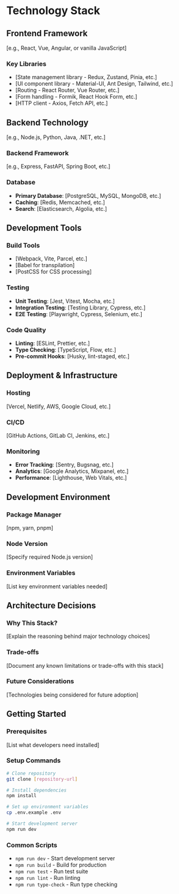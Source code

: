 # Technology Stack

## Frontend Framework
[e.g., React, Vue, Angular, or vanilla JavaScript]

### Key Libraries
- [State management library - Redux, Zustand, Pinia, etc.]
- [UI component library - Material-UI, Ant Design, Tailwind, etc.]
- [Routing - React Router, Vue Router, etc.]
- [Form handling - Formik, React Hook Form, etc.]
- [HTTP client - Axios, Fetch API, etc.]

## Backend Technology
[e.g., Node.js, Python, Java, .NET, etc.]

### Backend Framework
[e.g., Express, FastAPI, Spring Boot, etc.]

### Database
- **Primary Database**: [PostgreSQL, MySQL, MongoDB, etc.]
- **Caching**: [Redis, Memcached, etc.]
- **Search**: [Elasticsearch, Algolia, etc.]

## Development Tools

### Build Tools
- [Webpack, Vite, Parcel, etc.]
- [Babel for transpilation]
- [PostCSS for CSS processing]

### Testing
- **Unit Testing**: [Jest, Vitest, Mocha, etc.]
- **Integration Testing**: [Testing Library, Cypress, etc.]
- **E2E Testing**: [Playwright, Cypress, Selenium, etc.]

### Code Quality
- **Linting**: [ESLint, Prettier, etc.]
- **Type Checking**: [TypeScript, Flow, etc.]
- **Pre-commit Hooks**: [Husky, lint-staged, etc.]

## Deployment & Infrastructure

### Hosting
[Vercel, Netlify, AWS, Google Cloud, etc.]

### CI/CD
[GitHub Actions, GitLab CI, Jenkins, etc.]

### Monitoring
- **Error Tracking**: [Sentry, Bugsnag, etc.]
- **Analytics**: [Google Analytics, Mixpanel, etc.]
- **Performance**: [Lighthouse, Web Vitals, etc.]

## Development Environment

### Package Manager
[npm, yarn, pnpm]

### Node Version
[Specify required Node.js version]

### Environment Variables
[List key environment variables needed]

## Architecture Decisions

### Why This Stack?
[Explain the reasoning behind major technology choices]

### Trade-offs
[Document any known limitations or trade-offs with this stack]

### Future Considerations
[Technologies being considered for future adoption]

## Getting Started

### Prerequisites
[List what developers need installed]

### Setup Commands
```bash
# Clone repository
git clone [repository-url]

# Install dependencies
npm install

# Set up environment variables
cp .env.example .env

# Start development server
npm run dev
```

### Common Scripts
- `npm run dev` - Start development server
- `npm run build` - Build for production
- `npm run test` - Run test suite
- `npm run lint` - Run linting
- `npm run type-check` - Run type checking
